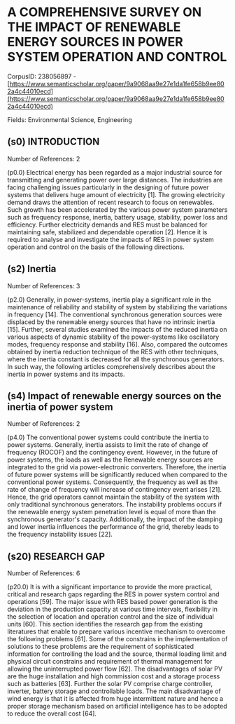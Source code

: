 # A COMPREHENSIVE SURVEY ON THE IMPACT OF RENEWABLE ENERGY SOURCES IN POWER SYSTEM OPERATION AND CONTROL

CorpusID: 238056897 - [https://www.semanticscholar.org/paper/9a9068aa9e27e1da1fe658b9ee802a4c44010ecd](https://www.semanticscholar.org/paper/9a9068aa9e27e1da1fe658b9ee802a4c44010ecd)

Fields: Environmental Science, Engineering

## (s0) INTRODUCTION
Number of References: 2

(p0.0) Electrical energy has been regarded as a major industrial source for transmitting and generating power over large distances. The industries are facing challenging issues particularly in the designing of future power systems that delivers huge amount of electricity [1]. The growing electricity demand draws the attention of recent research to focus on renewables. Such growth has been accelerated by the various power system parameters such as frequency response, inertia, battery usage, stability, power loss and efficiency. Further electricity demands and RES must be balanced for maintaining safe, stabilized and dependable operation [2]. Hence it is required to analyse and investigate the impacts of RES in power system operation and control on the basis of the following directions.
## (s2) Inertia
Number of References: 3

(p2.0) Generally, in power-systems, inertia play a significant role in the maintenance of reliability and stability of system by stabilizing the variations in frequency [14]. The conventional synchronous generation sources were displaced by the renewable energy sources that have no intrinsic inertia [15]. Further, several studies examined the impacts of the reduced inertia on various aspects of dynamic stability of the power-systems like oscillatory modes, frequency response and stability [16]. Also, compared the outcomes obtained by inertia reduction technique of the RES with other techniques, where the inertia constant is decreased for all the synchronous generators. In such way, the following articles comprehensively describes about the inertia in power systems and its impacts.
## (s4) Impact of renewable energy sources on the inertia of power system
Number of References: 2

(p4.0) The conventional power systems could contribute the inertia to power systems. Generally, inertia assists to limit the rate of change of frequency (ROCOF) and the contingency event. However, in the future of power systems, the loads as well as the Renewable energy sources are integrated to the grid via power-electronic converters. Therefore, the inertia of future power systems will be significantly reduced when compared to the conventional power systems. Consequently, the frequency as well as the rate of change of frequency will increase of contingency event arises [21]. Hence, the grid operators cannot maintain the stability of the system with only traditional synchronous generators. The instability problems occurs if the renewable energy system penetration level is equal of more than the synchronous generator's capacity. Additionally, the impact of the damping and lower inertia influences the performance of the grid, thereby leads to the frequency instability issues [22].
## (s20) RESEARCH GAP
Number of References: 6

(p20.0) It is with a significant importance to provide the more practical, critical and research gaps regarding the RES in power system control and operations [59]. The major issue with RES based power generation is the deviation in the production capacity at various time intervals, flexibility in the selection of location and operation control and the size of individual units [60]. This section identifies the research gap from the existing literatures that enable to prepare various incentive mechanism to overcome the following problems [61]. Some of the constrains in the implementation of solutions to these problems are the requirement of sophisticated information for controlling the load and the source, thermal loading limit and physical circuit constrains and requirement of thermal management for allowing the uninterrupted power flow [62]. The disadvantages of solar PV are the huge installation and high commission cost and a storage process such as batteries [63]. Further the solar PV comprise charge controller, inverter, battery storage and controllable loads. The main disadvantage of wind energy is that it is affected from huge intermittent nature and hence a proper storage mechanism based on artificial intelligence has to be adopted to reduce the overall cost [64].

